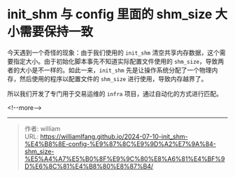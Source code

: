 # init_shm 与 config 里面的 shm_size 大小需要保持一致



今天遇到一个奇怪的现象：由于我们使用的 `init_shm` 清空共享内存数据，这个需要指定大小。由于初始化脚本事先不知道实际配置文件使用的 `shm_size`，导致两者的大小是不一样的。如此一来，`init_shm` 先是让操作系统分配了一个物理内存，然后使用的程序以配置文件的 `shm_size` 进行使用，导致内存越界了。

所以我们开发了专门用于交易运维的 `infra` 项目，通过自动化的方式进行匹配。


&lt;!--more--&gt;



---

> 作者: william  
> URL: https://williamlfang.github.io/2024-07-10-init_shm-%E4%B8%8E-config-%E9%87%8C%E9%9D%A2%E7%9A%84-shm_size-%E5%A4%A7%E5%B0%8F%E9%9C%80%E8%A6%81%E4%BF%9D%E6%8C%81%E4%B8%80%E8%87%B4/  


